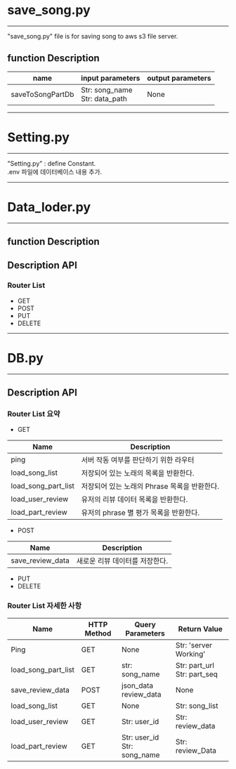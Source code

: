 # save_song.py 
<hr>

"save_song.py" file is for saving song to aws s3 file server.

## function Description


| name             | input parameters                  | output parameters |
|------------------|-----------------------------------|-------------------|
| saveToSongPartDb | Str: song_name<br/>Str: data_path | None              |

<hr>

# Setting.py 
<hr>
"Setting.py" : define Constant. <br>
.env 파일에 데이터베이스 내용 추가.

<hr>

# Data_loder.py 
<hr>

## function Description



## Description API


### Router List
- GET
- POST
- PUT
- DELETE





<hr>

# DB.py ###############################
<hr>

## Description API

### Router List 요약
- GET
 
| Name                | Description                  |
|---------------------|------------------------------|
| ping                | 서버 작동 여부를 판단하기 위한 라우터        |
| load_song_list      | 저장되어 있는 노래의 목록을 반환한다.        |
| load_song_part_list | 저장되어 있는 노래의 Phrase 목록을 반환한다. |
|load_user_review| 유저의 리뷰 데이터 목록을 반환한다.         |
|load_part_review|유저의 phrase 별 평가 목록을 반환한다.|


- POST

| Name                | Description                  |
|---------------------|------------------------------|
|save_review_data|새로운 리뷰 데이터를 저장한다.|

- PUT
- DELETE


### Router List 자세한 사항
| Name                | HTTP Method | Query Parameters                | Return Value                    |
|---------------------|-------------|---------------------------------|---------------------------------|
| Ping                | GET         | None                            | Str: 'server Working'           |
| load_song_part_list | GET         | str: song_name                  | Str: part_url<br/>Str: part_seq |
| save_review_data    | POST        | json_data<br/>review_data       | None                            |
| load_song_list      | GET         | None                            | Str: song_list                  |
| load_user_review    | GET         | Str: user_id                    | Str: review_data                |
| load_part_review    | GET         | Str: user_id<br/>Str: song_name | Str: review_Data                |

